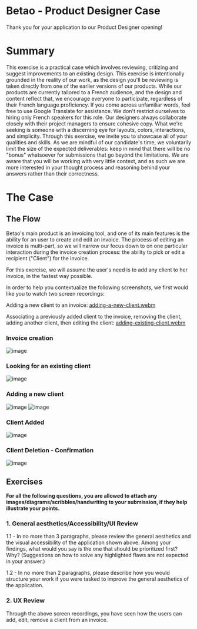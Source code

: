 # Betao - Product Designer Case
Thank you for your application to our Product Designer opening!
# Summary
This exercise is a practical case which involves reviewing, critizing and suggest improvements to an existing design. This exercise is intentionally grounded in the reality of our work, as the design you'll be reviewing is taken directly from one of the earlier versions of our products.
While our products are currently tailored to a French audience, and the design and content reflect that, we encourage everyone to participate, regardless of their French language proficiency. If you come across unfamiliar words, feel free to use Google Translate for assistance. We don't restrict ourselves to hiring only French speakers for this role. Our designers always collaborate closely with their project managers to ensure cohesive copy. 
What we're seeking is someone with a discerning eye for layouts, colors, interactions, and simplicity. Through this exercise, we invite you to showcase all of your qualities and skills.
As we are mindful of our candidate's time, we voluntarily limit the size of the expected deliverables: keep in mind that there will be no "bonus" whatsoever for submissions that go beyond the limitations. We are aware that you will be working with very little context, and as such we are more interested in your thought process and reasoning behind your answers rather than their correctness.

# The Case
## The Flow
Betao's main product is an invoicing tool, and one of its main features is the ability for an user to create and edit an invoice. The process of editing  an invoice is multi-part, so we will narrow our focus down to on one particular interaction during the invoice creation process: the ability to pick or edit a recipient ("Client") for the invoice.

For this exercise, we will assume the user's need is to add any client to her invoice, in the fastest way possible.

In order to help you contextualize the following screenshots, we first would like you to watch two screen recordings:

Adding a new client to an invoice:
[adding-a-new-client.webm](https://github.com/betaoab/betao-design-interview/assets/54904139/d6af42cb-4a5a-40c3-9547-8c54178df1ab)

Associating a previously added client to the invoice, removing the client, adding another client, then editing the client: [adding-existing-client.webm](https://github.com/betaoab/betao-design-interview/assets/54904139/488053ae-4ed4-4e2a-aae0-e156a9ea8c58)


### Invoice creation 
![image](https://github.com/betaoab/betao-design-interview/assets/54904139/481e1b21-b2ed-4356-bf33-f4644debc7eb)

### Looking for an existing client
![image](https://github.com/betaoab/betao-design-interview/assets/54904139/3e6aec0c-e026-4feb-9c54-2c45f3d3817c)

### Adding a new client
![image](https://github.com/betaoab/betao-design-interview/assets/54904139/ee8e5698-9999-4334-98b1-114d59a5cd11)
![image](https://github.com/betaoab/betao-design-interview/assets/54904139/55ab290d-534d-45cb-93c3-c7f270252a82)

### Client Added
![image](https://github.com/betaoab/betao-design-interview/assets/54904139/0c716cef-54b6-41e7-9d84-a4cca6a0f33a)

### Client Deletion - Confirmation
![image](https://github.com/betaoab/betao-design-interview/assets/54904139/a8d8959c-1d4a-412d-811d-f8a548dfbd3b)

## Exercises
**For all the following questions, you are allowed to attach any images/diagrams/scribbles/handwriting to your submission, if they help illustrate your points.**

### 1. General aesthetics/Accessibility/UI Review
1.1 - In no more than 3 paragraphs, please review the general aesthetics and the visual accessibility of the application shown above. Among your findings, what would you say is the one that should be prioritized first? Why? (Suggestions on how to solve any highlighted flaws are not expected in your answer.)

1.2 - In no more than 2 paragraphs, please describe how you would structure your work if you were tasked to improve the general aesthetics of the application.

### 2. UX Review
Through the above screen recordings, you have seen how the users can add, edit, remove a client from an invoice.



